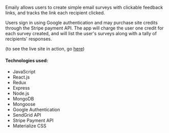 Emaily allows users to create simple email surveys with clickable feedback links, and tracks the link each recipient clicked. 

Users sign in using Google authentication and may purchase site credits through the Stripe payment API. The app will charge the user one credit for each survey created, and will list the user's surveys along with a tally of recipients' responses. 

(to see the live site in action, go [here](http://gentle-stream-64620.herokuapp.com/ "Emaily"))

#### Technologies used: 

* JavaScript
* React.js
* Redux
* Express
* Node.js
* MongoDB
* Mongoose
* Google Authentication
* SendGrid API
* Stripe Payment API
* Materialize CSS
